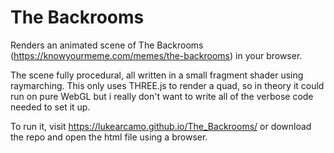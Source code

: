 # The Backrooms
Renders an animated scene of The Backrooms (https://knowyourmeme.com/memes/the-backrooms) in your browser.

The scene fully procedural, all written in a small fragment shader using raymarching.
This only uses THREE.js to render a quad, so in theory it could run on pure WebGL but i really don't want to write all of the verbose code needed to set it up.

To run it, visit https://lukearcamo.github.io/The_Backrooms/ or download the repo and open the html file using a browser.
